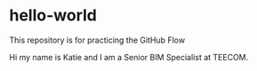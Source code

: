 # hello-world
This repository is for practicing the GitHub Flow

Hi my name is Katie and I am a Senior BIM Specialist at TEECOM. 

